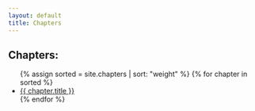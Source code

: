 ```yaml
---
layout: default
title: Chapters
---
```


<h2>Chapters:</h2>
<ul>
  {% assign sorted = site.chapters | sort: "weight" %}
  {% for chapter in sorted %}
    <li><a href="{{ chapter.url }}">{{ chapter.title }}</a></li>
  {% endfor %}
</ul>
